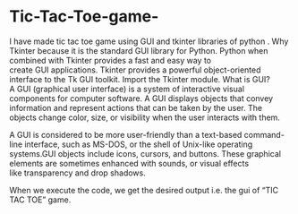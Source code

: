 # Tic-Tac-Toe-game-
I have made tic tac toe game using GUI and tkinter libraries of python . Why Tkinter because it is the standard GUI library for Python. Python when combined with Tkinter provides a fast and easy way to create GUI applications. Tkinter provides a powerful object-oriented interface to the Tk GUI toolkit. Import the Tkinter module. 
What is GUI?
A GUI (graphical user interface) is a system of interactive visual components for computer software. A GUI displays objects that convey information and represent actions that can be taken by the user. The objects change color, size, or visibility when the user interacts with them.

A GUI is considered to be more user-friendly than a text-based command-line interface, such as MS-DOS, or the shell of Unix-like operating systems.GUI objects include icons, cursors, and buttons. These graphical elements are sometimes enhanced with sounds, or visual effects like transparency and drop shadows.

When we execute the code, we get the desired output i.e. the gui of “TIC TAC TOE” game.
